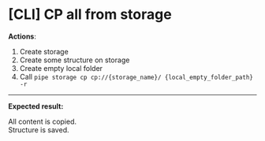# [CLI] CP all from storage

**Actions**:
1.	Create storage
2.	Create some structure on storage
3.	Create empty local folder
4.	Call `pipe storage cp cp://{storage_name}/ {local_empty_folder_path} -r`

***
**Expected result:**

All content is copied.  
Structure is saved.